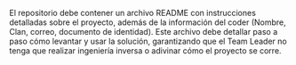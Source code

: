 El repositorio debe contener un archivo README con instrucciones detalladas sobre el
proyecto, además de la información del coder (Nombre, Clan, correo, documento de
identidad). Este archivo debe detallar paso a paso cómo levantar y usar la solución,
garantizando que el Team Leader no tenga que realizar ingeniería inversa o adivinar cómo el
proyecto se corre.
